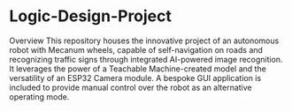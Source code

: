 # Logic-Design-Project
Overview
This repository houses the innovative project of an autonomous robot with Mecanum wheels, capable of self-navigation on roads and recognizing traffic signs through integrated AI-powered image recognition. It leverages the power of a Teachable Machine-created model and the versatility of an ESP32 Camera module. A bespoke GUI application is included to provide manual control over the robot as an alternative operating mode.
